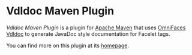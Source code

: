 # Vdldoc Maven Plugin

*Vdldoc Maven Plugin* is a plugin for [Apache Maven](http://maven.apache.org/)
that uses [OmniFaces Vdldoc](http://vdldoc.omnifaces.org/) to generate JavaDoc
style documentation for Facelet tags.

You can find more on this plugin at its
[homepage](http://matinh.github.io/vdldoc-maven-plugin/).
